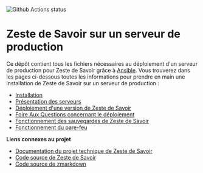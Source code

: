 ![Github Actions status](https://github.com/zestedesavoir/ansible-zestedesavoir/actions/workflows/ansible-playbook.yml/badge.svg)

# Zeste de Savoir sur un serveur de production

Ce dépôt contient tous les fichiers nécessaires au déploiement d'un serveur de production pour Zeste de Savoir grâce à [Ansible](https://docs.ansible.com/ansible/latest/index.html). Vous trouverez dans les pages ci-dessous toutes les informations pour prendre en main une installation de Zeste de Savoir sur un serveur de production :

- [Installation](docs/install.md)
- [Présentation des serveurs](docs/presentation.md)
- [Déploiement d'une version de Zeste de Savoir](docs/deployment.md)
- [Foire Aux Questions concernant le déploiement](docs/deployment-faq.md)
- [Fonctionnement des sauvegardes de Zeste de Savoir](docs/backup.md)
- [Fonctionnement du pare-feu](docs/firewall.md)

**Liens connexes au projet**

- [Documentation du projet technique de Zeste de Savoir](https://docs.zestedesavoir.com)
- [Code source de Zeste de Savoir](https://github.com/zestedesavoir/zds-site)
- [Code source de zmarkdown](https://github.com/zestedesavoir/zmarkdown)
